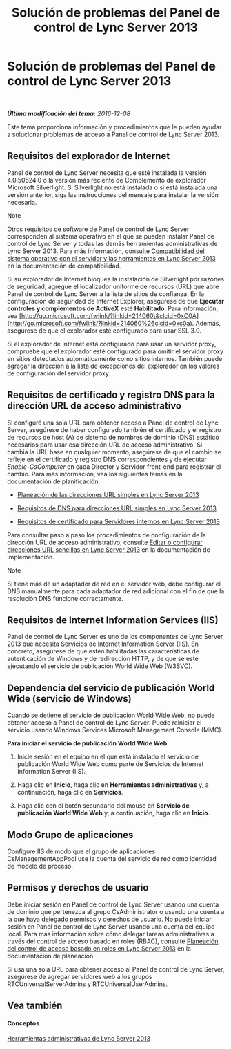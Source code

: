 ﻿---
title: Solución de problemas del Panel de control de Lync Server 2013
TOCTitle: Solución de problemas del Panel de control de Lync Server 2013
ms:assetid: 54e7ab57-34ce-4a07-bcc9-643379eb4eb7
ms:mtpsurl: https://technet.microsoft.com/es-es/library/Gg195689(v=OCS.15)
ms:contentKeyID: 48275292
ms.date: 01/07/2017
mtps_version: v=OCS.15
ms.translationtype: HT
---

# Solución de problemas del Panel de control de Lync Server 2013

 

_**Última modificación del tema:** 2016-12-08_

Este tema proporciona información y procedimientos que le pueden ayudar a solucionar problemas de acceso a Panel de control de Lync Server 2013.

## Requisitos del explorador de Internet

Panel de control de Lync Server necesita que esté instalada la versión 4.0.50524.0 o la versión más reciente de Complemento de explorador Microsoft Silverlight. Si Silverlight no está instalada o si está instalada una versión anterior, siga las instrucciones del mensaje para instalar la versión necesaria.


> [!NOTE]
> Otros requisitos de software de Panel de control de Lync Server corresponden al sistema operativo en el que se pueden instalar Panel de control de Lync Server y todas las demás herramientas administrativas de Lync Server 2013. Para más información, consulte <A href="lync-server-2013-server-and-tools-operating-system-support.md">Compatibilidad del sistema operativo con el servidor y las herramientas en Lync Server 2013</A> en la documentación de compatibilidad.



Si su explorador de Internet bloquea la instalación de Silverlight por razones de seguridad, agregue el localizador uniforme de recursos (URL) que abre Panel de control de Lync Server a la lista de sitios de confianza. En la configuración de seguridad de Internet Explorer, asegúrese de que **Ejecutar controles y complementos de ActiveX** esté **Habilitado**. Para información, vea [http://go.microsoft.com/fwlink/?linkid=214060\&clcid=0xC0A](http://go.microsoft.com/fwlink/?linkid=214060%26clcid=0xc0a). Además, asegúrese de que el explorador esté configurado para usar SSL 3.0.

Si el explorador de Internet está configurado para usar un servidor proxy, compruebe que el explorador esté configurado para omitir el servidor proxy en sitios detectados automáticamente como sitios internos. También puede agregar la dirección a la lista de excepciones del explorador en los valores de configuración del servidor proxy.

## Requisitos de certificado y registro DNS para la dirección URL de acceso administrativo

Si configuró una sola URL para obtener acceso a Panel de control de Lync Server, asegúrese de haber configurado también el certificado y el registro de recursos de host (A) de sistema de nombres de dominio (DNS) estático necesarios para usar esa dirección URL de acceso administrativo. Si cambia la URL base en cualquier momento, asegúrese de que el cambio se refleje en el certificado y registro DNS correspondientes y de ejecutar *Enable-CsComputer* en cada Director y Servidor front-end para registrar el cambio. Para más información, vea los siguientes temas en la documentación de planificación:

  - [Planeación de las direcciones URL simples en Lync Server 2013](lync-server-2013-planning-for-simple-urls.md)

  - [Requisitos de DNS para direcciones URL simples en Lync Server 2013](lync-server-2013-dns-requirements-for-simple-urls.md)

  - [Requisitos de certificado para Servidores internos en Lync Server 2013](lync-server-2013-certificate-requirements-for-internal-servers.md)

Para consultar paso a paso los procedimientos de configuración de la dirección URL de acceso administrativo, consulte [Editar o configurar direcciones URL sencillas en Lync Server 2013](lync-server-2013-edit-or-configure-simple-urls.md) en la documentación de implementación.


> [!NOTE]
> Si tiene más de un adaptador de red en el servidor web, debe configurar el DNS manualmente para cada adaptador de red adicional con el fin de que la resolución DNS funcione correctamente.



## Requisitos de Internet Information Services (IIS)

Panel de control de Lync Server es uno de los componentes de Lync Server 2013 que necesita Servicios de Internet Information Server (IIS). En concreto, asegúrese de que estén habilitadas las características de autenticación de Windows y de redirección HTTP, y de que se esté ejecutando el servicio de publicación World Wide Web (W3SVC).

## Dependencia del servicio de publicación World Wide (servicio de Windows)

Cuando se detiene el servicio de publicación World Wide Web, no puede obtener acceso a Panel de control de Lync Server. Puede reiniciar el servicio usando Windows Services Microsoft Management Console (MMC).

**Para iniciar el servicio de publicación World Wide Web**

1.  Inicie sesión en el equipo en el que está instalado el servicio de publicación World Wide Web como parte de Servicios de Internet Information Server (IIS).

2.  Haga clic en **Inicio**, haga clic en **Herramientas administrativas** y, a continuación, haga clic en **Servicios**.

3.  Haga clic con el botón secundario del mouse en **Servicio de publicación World Wide Web** y, a continuación, haga clic en **Inicio**.

## Modo Grupo de aplicaciones

Configure IIS de modo que el grupo de aplicaciones CsManagementAppPool use la cuenta del servicio de red como identidad de modelo de proceso.

## Permisos y derechos de usuario

Debe iniciar sesión en Panel de control de Lync Server usando una cuenta de dominio que pertenezca al grupo CsAdministrator o usando una cuenta a la que haya delegado permisos y derechos de usuario. No puede iniciar sesión en Panel de control de Lync Server usando una cuenta del equipo local. Para más información sobre cómo delegar tareas administrativas a través del control de acceso basado en roles (RBAC), consulte [Planeación del control de acceso basado en roles en Lync Server 2013](lync-server-2013-planning-for-role-based-access-control.md) en la documentación de planeación.

Si usa una sola URL para obtener acceso al Panel de control de Lync Server, asegúrese de agregar servidores web a los grupos RTCUniversalServerAdmins y RTCUniversalUserAdmins.

## Vea también

#### Conceptos

[Herramientas administrativas de Lync Server 2013](lync-server-2013-lync-server-administrative-tools.md)

